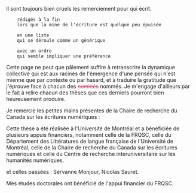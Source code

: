 
Il sont toujours bien cruels les remerciement pour qui écrit. 

        rédigés à la fin
        lors que la mine de l'écriture est quelque peu épuisée

        en une liste
        qui se déroule comme un générique 

        avec un ordre
        qui semble impliquer une préférence

Cette page ne peut que pâlement suffire à retranscrire la dynamique collective qui est aux racines de l'émergence d'une pensée qui n'est mienne que par contexte ou par hasard, et à traduire la gratitude que j'éprouve face à chacun des <strike style='color:rgb(196, 43, 94);'>nominés</strike> nommés. Je m'engage d'ailleurs par le fait à relire chacun des thèses que ces derniers pourront bien heureusement produire. 

Je remercie les petites mains présentes de la Chaire de recherche du Canada sur les écritures numériques : 

Cette thèse a été réalisée à l'Université de Montréal et a bénéficiée de plusieurs appuis financiers, notamment celle de la FRQSC, celle du Département des Littératures de langue française de l'Université de Montréal, celle de la Chaire de recherche du Canada sur les écritures numériques et celle du Centre de recherche interuniversitaire sur les humanités numériques. 


et celles passées : Servanne Monjour, Nicolas Sauret. 

Mes études doctorales ont bénéficié de l'appui financier du FRQSC.
